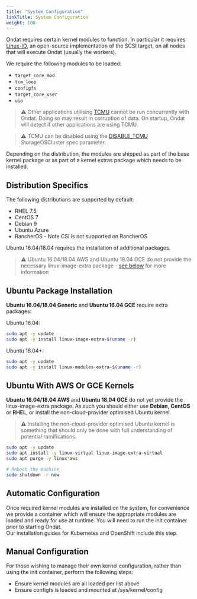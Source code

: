 ```yaml
---
title: "System Configuration"
linkTitle: System Configuration
weight: 100
---
```


Ondat requires certain kernel modules to function. In particular it requires [Linux-IO](http://linux-iscsi.org/wiki/Main_Page), an open-source implementation of the SCSI target, on all nodes that will execute Ondat (usually the workers).

We require the following modules to be loaded:

* `target_core_mod`
* `tcm_loop`
* `configfs`
* `target_core_user`
* `uio`

> ⚠️ Other applications utilising [TCMU](http://linux-iscsi.org/wiki/LIO) cannot be run concurrently with Ondat. Doing so may result in corruption of data. On startup, Ondat will detect if other applications are using TCMU.

> ⚠️ TCMU can be disabled using the [DISABLE_TCMU](/docs/reference/cluster-operator/configuration) StorageOSCluster spec parameter.

Depending on the distribution, the modules are shipped as part of the base kernel package or as part of a kernel extras package which needs to be installed.

## Distribution Specifics

The following distributions are supported by default:

* RHEL 7.5
* CentOS 7
* Debian 9
* Ubuntu Azure
* RancherOS - Note CSI is not supported on RancherOS

Ubuntu 16.04/18.04 requires the installation of additional packages.

> ⚠️ Ubuntu 16.04/18.04 AWS and Ubuntu 18.04 GCE do not provide the necessary linux-image-extra package - [see below](/docs/prerequisites/systemconfiguration#ubuntu-with-aws-or-gce-kernels) for more information

## Ubuntu Package Installation

**Ubuntu 16.04/18.04 Generic** and **Ubuntu 16.04 GCE** require extra packages:

Ubuntu 16.04:

```bash
sudo apt -y update
sudo apt -y install linux-image-extra-$(uname -r)
```

Ubuntu 18.04+:

```bash
sudo apt -y update
sudo apt -y install linux-modules-extra-$(uname -r)
```

## Ubuntu With AWS Or GCE Kernels

**Ubuntu 16.04/18.04 AWS** and **Ubuntu 18.04 GCE** do not yet provide the
linux-image-extra package. As such you should either use **Debian**, **CentOS**
or **RHEL**, or install the non-cloud-provider optimised Ubuntu kernel.

> ⚠️ Installing the non-cloud-provider optimised Ubuntu kernel is something that should only be done with full understanding of potential ramifications.

```bash
sudo apt -y update
sudo apt install -y linux-virtual linux-image-extra-virtual
sudo apt purge -y linux*aws

# Reboot the machine
sudo shutdown -r now
```

## Automatic Configuration

Once required kernel modules are installed on the system, for convenience we
provide a container which will ensure the appropriate modules are loaded and
ready for use at runtime. You will need to run the init container prior to starting Ondat.  
Our installation guides for Kubernetes and OpenShift include this step.

## Manual Configuration

For those wishing to manage their own kernel configuration, rather than using
the init container, perform the following steps:

* Ensure kernel modules are all loaded per list above
* Ensure configfs is loaded and mounted at /sys/kernel/config
